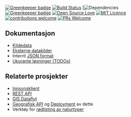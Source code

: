 [![Greenkeeper badge](https://badges.greenkeeper.io/Artsdatabanken/kverna.svg)](https://greenkeeper.io/)
[![Build Status](https://travis-ci.org/Artsdatabanken/kverna.svg?branch=master)](https://travis-ci.org/Artsdatabanken/kverna)
[![Dependencies](https://david-dm.org/artsdatabanken/kverna.svg)
[![Greenkeeper badge](https://badges.greenkeeper.io/Artsdatabanken/kverna.svg)](https://greenkeeper.io/)
[![Open Source Love](https://badges.frapsoft.com/os/v2/open-source.svg?v=103)](https://github.com/ellerbrock/open-source-badges/)
[![MIT Licence](https://badges.frapsoft.com/os/mit/mit.svg?v=103)](https://opensource.org/licenses/mit-license.php)
[![contributions welcome](https://camo.githubusercontent.com/926d8ca67df15de5bd1abac234c0603d94f66c00/68747470733a2f2f696d672e736869656c64732e696f2f62616467652f636f6e747269627574696f6e732d77656c636f6d652d627269676874677265656e2e7376673f7374796c653d666c6174)](https://github.com/Artsdatabanken/kverna/issues)
[![PRs Welcome](https://img.shields.io/badge/PRs-welcome-brightgreen.svg)](CONTRIBUTING.md#pull-requests)

## Dokumentasjon

* [Kildedata](kildedata/README.md)
* [Eksterne datakilder](steg/1_nedlasting/README.md)
* Internt [JSON format](doc/JSON.md)
* [Ukurante løsninger (TODOs)](doc/UKURANT.md)

## Relaterte prosjekter

* [Innsynsklient](https://github.com/artsdatabanken/ratatouille)
* [REST API](https://github.com/Artsdatabanken/ogapi)
* [GIS Dataflyt](https://github.com/artsdatabanken/grunnkart-dataflyt)
* [Geografisk API](https://github.com/Artsdatabanken/rasterQ) og [Deployment](https://github.com/Artsdatabanken/rasterUploader) av dette
* Verktøy for [rødlisting av naturtyper](https://github.com/Artsdatabanken/natty)
